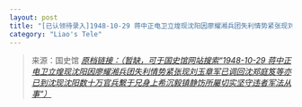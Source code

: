 ```yaml
---
layout: post
title: "[已认领待录入]1948-10-29 蒋中正电卫立煌现沈阳因廖耀湘兵团失利情势紧张现刘玉章军已调回沈郑庭笈等亦已到沈现沈阳数十万官兵繫于兄身上希沉毅镇静饬所屬切实坚守违者军法从事"
category: "Liao's Tele"
---
```



> 来源：国史馆 [*原档链接：（暂缺，可于国史馆网站搜索“1948-10-29 蒋中正电卫立煌现沈阳因廖耀湘兵团失利情势紧张现刘玉章军已调回沈郑庭笈等亦已到沈现沈阳数十万官兵繫于兄身上希沉毅镇静饬所屬切实坚守违者军法从事“）*]()
